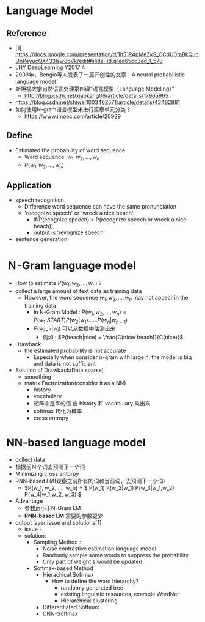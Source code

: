 # Language Model

## Reference

+ [1] https://docs.google.com/presentation/d/1h51R4pMeZkS_CCdU0taBkQucUnPeyucQX433lsw8bVk/edit#slide=id.g1ea65cc3ed_1_578
+ LHY DeepLearning Y2017 4
+ 2003年，Bengio等人发表了一篇开创性的文章：A neural probabilistic language model
+ 斯坦福大学自然语言处理第四课“语言模型（Language Modeling）”
	+ http://blog.csdn.net/xiaokang06/article/details/17965965
+ https://blog.csdn.net/shiwei1003462571/article/details/43482881
+ 如何使用N-gram语言模型来进行篇章单元分类？
	+ https://www.imooc.com/article/20929

## Define
+ Estimated the probability of word sequence
	+ Word sequence: $w_1, w_2, ..., w_n$
	+ $P(w_1, w_2, ..., w_n)$

## Application
+ speech recognition
	+ Difference word sequence can have the same pronunciation
	+  'recognize speech' or 'wreck a nice beach'
		+ if(P(ecognize speech) > P(recognize speech or wreck a nice beach)) 
		+ output is 'revognize speech'
+ sentence generation

# Ｎ-Gram language model
+ How to estimate $P(w_1, w_2, ..., w_n)$ ?
+ collect a large amount of text data as training data
 	+ However, the word sequence $w_1, w_2, ..., w_n$ may not appear in the training data
        + In N-Gram Model : $P(w_1, w_2, ..., w_n) = P(w_1|START)P(w_2|w_1)......P(w_n|w_{n-1})$ 
        + $P(w_{i+1}|w_i)$ 可以从数据中估测出来
        	+ 例如 :  $P(beach|nice) = \frac{C(nice\ beach)}{C(nice)}$
+ Drawback
	+ the estimated probability is not accurate
		+ Especially when consider n-gram with large n,  the model is big and data is not sufficient 
+ Solution of Drawback(Data sparse)
	+ smoothing
	+ matrix Factroization(consider it as a NN)
		+ history
		+ vocabulary
		+ 矩阵中是零的值 由 history 和 vocabulary 乘出来
		+ softmax 转化为概率
		+ cross entropy

# NN-based language model
+ collect data
+ 根据前Ｎ个词去预测下一个词
+  Minimizing cross entorpy
+  RNN-based LM(观察之前所有的词和当前词，去预测下一个词)
	+  $P(w_1, w_2, ..., w_n)  = $ P(w_1) P(w_2|w_1) P(w_3|w_1,w_2)  P(w_4|w_1,w_2, w_3)  $ 
+ Advantage
	+ 参数远小于N-Gram LM
	+ **RNN-based LM** 需要的参数更少
+ output layer issue and solutions[1]
	+ issue 
		+ 
	+ solution:
		+ Sampling Method : 
			+ Noise contrastive estimation language model
			+ Randomly sample some words to suppress the probability
			+ Only part of weight s would be updated
		+ Softmax-based Method
			+ Hierachical Sofrmax
				+ How to define the word hierarchy?
					+ randomly generated tree
					+ existing linguistic resources, example:WordNet
					+ Hierarchical clustering
			+ Differentiated Softmax
			+ CNN-Softmax